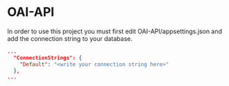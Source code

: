 # OAI-API

In order to use this project you must first edit OAI-API/appsettings.json and add the connection string to your database.

```json
...
  "ConnectionStrings": {
    "Default": "<write your connection string here>"
  },
...
```
